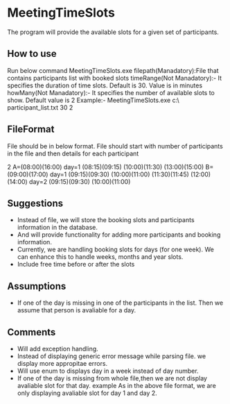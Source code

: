 # MeetingTimeSlots
The program will provide the available slots for a given set of participants.

## How to use
Run below command
MeetingTimeSlots.exe <filepath> <timeRange> <howMany>
filepath(Manadatory):File that contains participants list with booked slots
timeRange(Not Manadatory):- It specifies the duration of time slots. Default is 30. Value is in minutes
howMany(Not Manadatory):- It specifies the number of available slots to show. Default value is 2
Example:- MeetingTimeSlots.exe c:\ participant_list.txt 30 2

## FileFormat

File should be in below format. File should start with number of participants in the file and then details for each participant

2
A=(08:00)(16:00)
day=1
(08:15)(09:15)
(10:00)(11:30)
(13:00)(15:00)
B=(09:00)(17:00)
day=1
(09:15)(09:30)
(10:00)(11:00)
(11:30)(11:45)
(12:00)(14:00)
day=2
(09:15)(09:30)
(10:00)(11:00)

## Suggestions

-	Instead of file, we will store the booking slots and participants information in the database.
-	And will provide functionality for adding more participants and booking information.
-	Currently, we are handling booking slots for days (for one week). We can enhance this to handle weeks, months and year slots.
-	Include free time before or after the slots

## Assumptions

-	If one of the day is missing in one of the participants in the list. Then we assume that person is avaliable for a day.


## Comments

-	Will add exception handling.
-	Instead of displaying generic error message while parsing file. we display more appropitae errors.
-  	Will use enum to displays day in a week instead of day number.
-   If one of the day is missing from whole file,then we are not display avaliable slot for that day.
	example
	As in the above file format, we are only displaying avaliable slot for day 1 and day 2.
  
